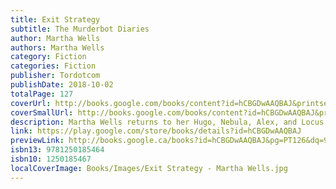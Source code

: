 ```yaml
---
title: Exit Strategy
subtitle: The Murderbot Diaries
author: Martha Wells
authors: Martha Wells
category: Fiction
categories: Fiction
publisher: Tordotcom
publishDate: 2018-10-02
totalPage: 127
coverUrl: http://books.google.com/books/content?id=hCBGDwAAQBAJ&printsec=frontcover&img=1&zoom=1&edge=curl&source=gbs_api
coverSmallUrl: http://books.google.com/books/content?id=hCBGDwAAQBAJ&printsec=frontcover&img=1&zoom=5&edge=curl&source=gbs_api
description: Martha Wells returns to her Hugo, Nebula, Alex, and Locus Award-winning, New York Times and USA Today bestselling series, The Murderbot Diaries, in Exit Strategy. Murderbot wasn’t programmed to care. So, its decision to help the only human who ever showed it respect must be a system glitch, right? Having traveled the width of the galaxy to unearth details of its own murderous transgressions, as well as those of the GrayCris Corporation, Murderbot is heading home to help Dr. Mensah—its former owner (protector? friend?)—submit evidence that could prevent GrayCris from destroying more colonists in its never-ending quest for profit. But who’s going to believe a SecUnit gone rogue? And what will become of it when it’s caught? "I love Murderbot!" —Ann Leckie The Murderbot Diaries All Systems Red Artificial Condition Rogue Protocol Exit Strategy Network Effect Fugitive Telemetry System Collapse At the Publisher's request, this title is being sold without Digital Rights Management Software (DRM) applied.
link: https://play.google.com/store/books/details?id=hCBGDwAAQBAJ
previewLink: http://books.google.ca/books?id=hCBGDwAAQBAJ&pg=PT126&dq=978-1-250-18546-4&hl=&as_pt=BOOKS&cd=1&source=gbs_api
isbn13: 9781250185464
isbn10: 1250185467
localCoverImage: Books/Images/Exit Strategy - Martha Wells.jpg
---
```

